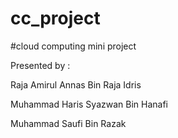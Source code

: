 # cc_project

#cloud computing mini project

Presented by :

Raja Amirul Annas Bin Raja Idris

Muhammad Haris Syazwan Bin Hanafi

Muhammad Saufi Bin Razak
